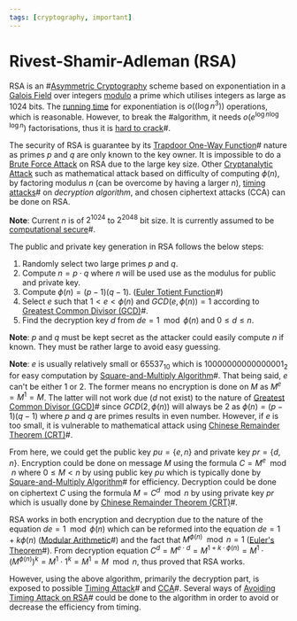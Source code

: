 ```yaml
---
tags: [cryptography, important]
---
```


# Rivest-Shamir-Adleman (RSA)

RSA is an #[Asymmetric Cryptography](202203221212.md) scheme based on
exponentiation in a [Galois Field](202210100956.md) over integers
[modulo](202210090858.md) a prime which utilises integers as large as 1024 bits.
The [running time](202201171853.md) for exponentiation is $o((\log n^3))$
operations, which is reasonable. However, to break the #algorithm, it needs
$o(e^{\log n \log \log n})$ factorisations, thus it is [hard to crack](202209281245.md)#.

The security of RSA is guarantee by its [Trapdoor One-Way Function](202211072039.md)#
nature as primes $p$ and $q$ are only known to the key owner. It is impossible
to do a [Brute Force Attack](202209281259.md) on RSA due to the large key size.
Other [Cryptanalytic Attack](202209281257.md) such as mathematical attack based
on difficulty of computing $\phi(n)$, by factoring modulus $n$ (can be overcome
by having a larger $n$), [timing attacks](202210122125.md)# on *decryption
algorithm*, and chosen ciphertext attacks (CCA) can be done on RSA.

**Note**: Current $n$ is of $2^{1024}$ to $2^{2048}$ bit size. It is currently
assumed to be [computational secure](202209281245.md)#.

The public and private key generation in RSA follows the below steps:
1. Randomly select two large primes $p$ and $q$.
2. Compute $n = p \cdot q$ where $n$ will be used use as the modulus for public
   and private key.
3. Compute $\phi (n) = (p - 1)(q - 1)$. ([Euler Totient Function](202210222004.md)#)
4. Select $e$ such that $1 < e < \phi (n)$ and $GCD(e, \phi (n)) = 1$ according
   to [Greatest Common Divisor (GCD)](202210092214.md)#.
5. Find the decryption key $d$ from $de = 1 \mod \phi (n)$ and $0 \le d \le n$.

**Note**: $p$ and $q$ must be kept secret as the attacker could easily compute
$n$ if known. They must be rather large to avoid easy guessing.

**Note**: $e$ is usually relatively small or $65537_{10}$ which is
$10000000000000001_2$ for easy computation by [Square-and-Multiply Algorithm](202211141413.md)#.
That being said, $e$ can't be either 1 or 2. The former means no encryption is
done on $M$ as $M^e = M^1 = M$. The latter will not work due ($d$ not exist) to
the nature of [Greatest Common Divisor (GCD)](202210092214.md)# since $GCD(2,
\phi(n))$ will always be 2 as $\phi(n) = (p - 1) (q - 1)$ where $p$ and $q$ are
primes results in even number. However, if $e$ is too small, it is vulnerable to
mathematical attack using [Chinese Remainder Theorem (CRT)](202210222043.md)#.

From here, we could get the public key $pu = \{e, n\}$ and private key $pr =
\{d, n\}$. Encryption could be done on message $M$ using the formula $C = M^e
\mod n$ where $0 \le M < n$ by using public key $pu$ which is typically done by
[Square-and-Multiply Algorithm](202211141413.md)# for efficiency. Decryption
could be done on ciphertext $C$ using the formula $M = C^d \mod n$ by using
private key $pr$ which is usually done by [Chinese Remainder Theorem (CRT)](202210222043.md)#.

RSA works in both encryption and decryption due to the nature of the equation
$de = 1 \mod \phi(n)$ which can be reformed into the equation $de = 1 + k
\phi(n)$ ([Modular Arithmetic](202210090858.md)#) and the fact that $M^{\phi(n)}
\mod n = 1$ ([Euler's Theorem](202210222028.md)#). From decryption equation $C^d
= M^{e \cdot d} = M^{1 + k \cdot \phi(n)} = M^1 \cdot (M^{\phi(n)})^k = M^1
\cdot 1^k = M^1 = M \mod n$, thus proved that RSA works.

However, using the above algorithm, primarily the decryption part, is exposed to
possible [Timing Attack](202210122125.md)# and [CCA](202212092253.md)#. Several ways of
[Avoiding Timing Attack on RSA](202212092248.md)# could be done to the algorithm
in order to avoid or decrease the efficiency from timing.
